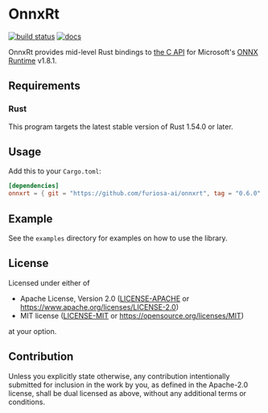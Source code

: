 # OnnxRt

[![build status](https://github.com/furiosa-ai/onnxrt/actions/workflows/build.yml/badge.svg)](https://github.com/furiosa-ai/onnxrt/actions/workflows/build.yml?query=branch%3Amain)
[![docs](https://img.shields.io/badge/docs-0.6.0-blue.svg)](https://furiosa-ai.github.io/onnxrt/0.6.0/onnxrt/)

OnnxRt provides mid-level Rust bindings to [the C API] for Microsoft's [ONNX
Runtime] v1.8.1.

[the C API]: https://www.onnxruntime.ai/docs/reference/api/c-api.html
[ONNX Runtime]: https://www.onnxruntime.ai/

## Requirements

### Rust

This program targets the latest stable version of Rust 1.54.0 or later.

## Usage

Add this to your `Cargo.toml`:

```toml
[dependencies]
onnxrt = { git = "https://github.com/furiosa-ai/onnxrt", tag = "0.6.0" }
```

## Example

See the `examples` directory for examples on how to use the library.

## License

Licensed under either of

 * Apache License, Version 2.0
   ([LICENSE-APACHE](LICENSE-APACHE) or https://www.apache.org/licenses/LICENSE-2.0)
 * MIT license
   ([LICENSE-MIT](LICENSE-MIT) or https://opensource.org/licenses/MIT)

at your option.

## Contribution

Unless you explicitly state otherwise, any contribution intentionally submitted
for inclusion in the work by you, as defined in the Apache-2.0 license, shall
be dual licensed as above, without any additional terms or conditions.

